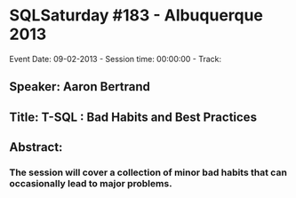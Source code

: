 # SQLSaturday #183 - Albuquerque 2013
Event Date: 09-02-2013 - Session time: 00:00:00 - Track: 
## Speaker: Aaron Bertrand
## Title: T-SQL : Bad Habits and Best Practices
## Abstract:
### The session will cover a collection of minor bad habits that can occasionally lead to major problems.
